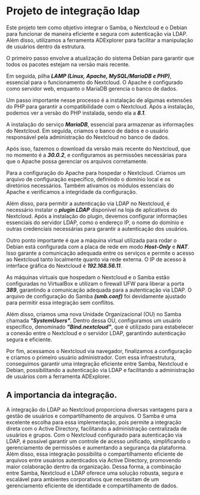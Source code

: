 # Projeto de integração ldap
Este projeto tem como objetivo integrar o Samba, o Nextcloud e o Debian para funcionar de maneira eficiente e segura com autenticação via LDAP. Além disso, utilizamos a ferramenta ADExplorer para facilitar a manipulação de usuários dentro da estrutura.

O primeiro passo envolve a atualização do sistema Debian para garantir que todos os pacotes estejam na versão mais recente.

Em seguida, pilha ___LAMP (Linux, Apache, MySQL/MariaDB e PHP)___, essencial para o funcionamento do Nextcloud. O Apache é configurado como servidor web, enquanto o MariaDB gerencia o banco de dados.

Um passo importante nesse processo é a instalação de algumas extensões do PHP para garantir a compatibilidade com o Nextcloud. Após a instalação, podemos ver a versão do PHP instalada, sendo ela a ___8.1___.

A instalação do serviço ___MariaDB___, essencial para armazenar as informações do Nextcloud. Em seguida, criamos o banco de dados e o usuário responsável pela administração do Nextcloud no banco de dados.

Após isso, fazemos o download da versão mais recente do Nextcloud, que no momento é a ___30.0.2___, e configuramos as permissões necessárias para que o Apache possa gerenciar os arquivos corretamente.

Para a configuração do Apache para hospedar o Nextcloud. Criamos um arquivo de configuração específico, definindo o domínio local e os diretórios necessários. Também ativamos os módulos essenciais do Apache e verificamos a integridade da configuração.

Além disso, para permitir a autenticação via LDAP no Nextcloud, é necessário instalar o ___plugin LDAP___ disponível na loja de aplicativos do Nextcloud. Após a instalação do plugin, devemos configurar informações essenciais do servidor LDAP, como o endereço IP, o nome do domínio e outras credenciais necessárias para garantir a autenticação dos usuários.

Outro ponto importante é que a máquina virtual utilizada para rodar o Debian está configurada com a placa de rede em modo ___Host-Only___ e ___NAT___. Isso garante a comunicação adequada entre os serviços e permite o acesso ao Nextcloud tanto localmente quanto via rede externa. O IP de acesso à interface gráfica do Nextcloud é ___192.168.56.11___.

As máquinas virtuais que hospedam o Nextcloud e o Samba estão configuradas no VirtualBox e utilizam o firewall UFW para liberar a porta ___389___, garantindo a comunicação adequada para a autenticação via LDAP. O arquivo de configuração do Samba ___(smb.conf)___ foi devidamente ajustado para permitir essa integração sem conflitos.

Além disso, criamos uma nova Unidade Organizacional (OU) no Samba chamada ___"SystemUsers"___. Dentro dessa OU, configuramos um usuário específico, denominado ___"Bind.nextcloud"___, que é utilizado para estabelecer a conexão entre o Nextcloud e o servidor LDAP, garantindo autenticação segura e eficiente.

Por fim, acessamos o Nextcloud via navegador, finalizamos a configuração e criamos o primeiro usuário administrador. Com essa infraestrutura, conseguimos garantir uma integração eficiente entre Samba, Nextcloud e Debian, possibilitando a autenticação via LDAP e facilitando a administração de usuários com a ferramenta ADExplorer.
## A importancia da integração.
A integração do LDAP ao Nextcloud proporciona diversas vantagens para a gestão de usuários e compartilhamento de arquivos. O Samba é uma excelente escolha para essa implementação, pois permite a integração direta com o Active Directory, facilitando a administração centralizada de usuários e grupos. Com o Nextcloud configurado para autenticação via LDAP, é possível garantir um controle de acesso unificado, simplificando o gerenciamento de permissões e aumentando a segurança da plataforma. Além disso, essa integração possibilita o compartilhamento eficiente de arquivos entre usuários autenticados via Active Directory, promovendo maior colaboração dentro da organização. Dessa forma, a combinação entre Samba, Nextcloud e LDAP oferece uma solução robusta, segura e escalável para ambientes corporativos que necessitam de um gerenciamento eficiente de identidade e compartilhamento de dados.